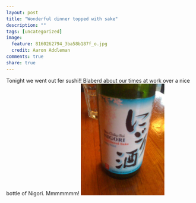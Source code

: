 ```yaml
---
layout: post
title: "Wonderful dinner topped with sake"
description: ""
tags: [uncategorized]
image:
  feature: 8160262794_3ba58b187f_o.jpg
  credit: Aaron Addleman
comments: true
share: true
---
```



<p>Tonight we went out fer sushi!! Blaberd about our times at work over a nice bottle of Nigori.  Mmmmmmm!
<a href="/assets/files/p-640-480-f6a98e49-033b-4442-aa75-03d03b8ee326.jpeg"><img class="alignnone size-full wp-image-364" src="/assets/files/p-640-480-f6a98e49-033b-4442-aa75-03d03b8ee326.jpeg" alt="photo" width="225" height="300" href="/assets/files/p-640-480-f6a98e49-033b-4442-aa75-03d03b8ee326.jpeg"></a></p>
